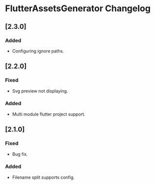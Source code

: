 <!-- Keep a Changelog guide -> https://keepachangelog.com -->

# FlutterAssetsGenerator Changelog

## [2.3.0]
### Added
- Configuring ignore paths.
## [2.2.0]
### Fixed
- Svg preview not displaying.
### Added
- Multi module flutter project support.
## [2.1.0]
### Fixed
- Bug fix.
### Added
- Filename split supports config.